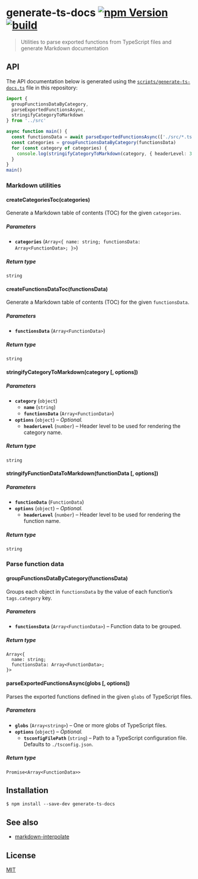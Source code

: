 # generate-ts-docs [![npm Version](https://img.shields.io/npm/v/generate-ts-docs?cacheSeconds=1800)](https://www.npmjs.com/package/generate-ts-docs) [![build](https://github.com/yuanqing/generate-ts-docs/workflows/build/badge.svg)](https://github.com/yuanqing/generate-ts-docs/actions?query=workflow%3Abuild)

> Utilities to parse exported functions from TypeScript files and generate Markdown documentation

## API

The API documentation below is generated using the [`scripts/generate-ts-docs.ts`](/scripts/generate-ts-docs.ts) file in this repository:

<!-- ```ts markdown-interpolate: cat scripts/generate-ts-docs.ts -->
```ts
import {
  groupFunctionsDataByCategory,
  parseExportedFunctionsAsync,
  stringifyCategoryToMarkdown
} from '../src'

async function main() {
  const functionsData = await parseExportedFunctionsAsync(['./src/*.ts'])
  const categories = groupFunctionsDataByCategory(functionsData)
  for (const category of categories) {
    console.log(stringifyCategoryToMarkdown(category, { headerLevel: 3 })) // eslint-disable-line no-console
  }
}
main()
```
<!-- ``` end -->

<!-- markdown-interpolate: ts-node scripts/generate-ts-docs.ts -->
### Markdown utilities

#### createCategoriesToc(categories)

Generate a Markdown table of contents (TOC) for the given `categories`.

##### *Parameters*

- **`categories`** (`Array<{ name: string; functionsData: Array<FunctionData>; }>`)

##### *Return type*

```
string
```

#### createFunctionsDataToc(functionsData)

Generate a Markdown table of contents (TOC) for the given `functionsData`.

##### *Parameters*

- **`functionsData`** (`Array<FunctionData>`)

##### *Return type*

```
string
```

#### stringifyCategoryToMarkdown(category [, options])

##### *Parameters*

- **`category`** (`object`)
  - **`name`** (`string`)
  - **`functionsData`** (`Array<FunctionData>`)
- **`options`** (`object`) – *Optional.*
  - **`headerLevel`** (`number`) – Header level to be used for rendering the category name.

##### *Return type*

```
string
```

#### stringifyFunctionDataToMarkdown(functionData [, options])

##### *Parameters*

- **`functionData`** (`FunctionData`)
- **`options`** (`object`) – *Optional.*
  - **`headerLevel`** (`number`) – Header level to be used for rendering the function name.

##### *Return type*

```
string
```

### Parse function data

#### groupFunctionsDataByCategory(functionsData)

Groups each object in `functionsData` by the value of each function’s `tags.category` key.

##### *Parameters*

- **`functionsData`** (`Array<FunctionData>`) – Function data to be grouped.

##### *Return type*

```
Array<{
  name: string;
  functionsData: Array<FunctionData>;
}>
```

#### parseExportedFunctionsAsync(globs [, options])

Parses the exported functions defined in the given `globs` of TypeScript files.

##### *Parameters*

- **`globs`** (`Array<string>`) – One or more globs of TypeScript files.
- **`options`** (`object`) – *Optional.*
  - **`tsconfigFilePath`** (`string`) – Path to a TypeScript configuration file. Defaults to `./tsconfig.json`.

##### *Return type*

```
Promise<Array<FunctionData>>
```

<!-- end -->

## Installation

```
$ npm install --save-dev generate-ts-docs
```

## See also

- [markdown-interpolate](https://github.com/yuanqing/markdown-interpolate)

## License

[MIT](/LICENSE.md)
